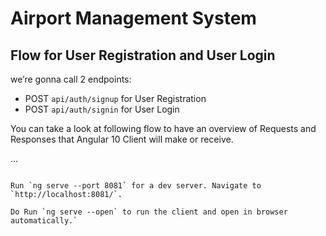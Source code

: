 # Airport Management System

## Flow for User Registration and User Login
we’re gonna call 2 endpoints:
- POST `api/auth/signup` for User Registration
- POST `api/auth/signin` for User Login

You can take a look at following flow to have an overview of Requests and Responses that Angular 10 Client will make or receive.


...
```

Run `ng serve --port 8081` for a dev server. Navigate to `http://localhost:8081/`.

Do Run `ng serve --open` to run the client and open in browser automatically.`

